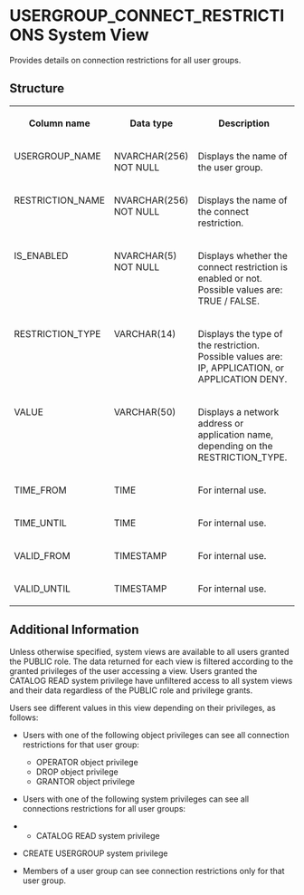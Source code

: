 <!-- loio57d3364557d140c291e6cc5fb09eef7c -->

# USERGROUP\_CONNECT\_RESTRICTIONS System View

Provides details on connection restrictions for all user groups.



<a name="loio57d3364557d140c291e6cc5fb09eef7c__section_izj_b4s_3xb"/>

## Structure


<table>
<tr>
<th valign="top">

Column name

</th>
<th valign="top">

Data type

</th>
<th valign="top">

Description

</th>
</tr>
<tr>
<td valign="top">

USERGROUP\_NAME

</td>
<td valign="top">

NVARCHAR\(256\) NOT NULL

</td>
<td valign="top">

Displays the name of the user group.

</td>
</tr>
<tr>
<td valign="top">

RESTRICTION\_NAME

</td>
<td valign="top">

NVARCHAR\(256\) NOT NULL

</td>
<td valign="top">

Displays the name of the connect restriction.

</td>
</tr>
<tr>
<td valign="top">

IS\_ENABLED

</td>
<td valign="top">

NVARCHAR\(5\) NOT NULL

</td>
<td valign="top">

Displays whether the connect restriction is enabled or not. Possible values are: TRUE / FALSE.

</td>
</tr>
<tr>
<td valign="top">

RESTRICTION\_TYPE

</td>
<td valign="top">

VARCHAR\(14\)

</td>
<td valign="top">

Displays the type of the restriction. Possible values are: IP, APPLICATION, or APPLICATION DENY.

</td>
</tr>
<tr>
<td valign="top">

VALUE

</td>
<td valign="top">

VARCHAR\(50\)

</td>
<td valign="top">

Displays a network address or application name, depending on the RESTRICTION\_TYPE.

</td>
</tr>
<tr>
<td valign="top">

TIME\_FROM

</td>
<td valign="top">

TIME

</td>
<td valign="top">

For internal use.

</td>
</tr>
<tr>
<td valign="top">

TIME\_UNTIL

</td>
<td valign="top">

TIME

</td>
<td valign="top">

For internal use.

</td>
</tr>
<tr>
<td valign="top">

VALID\_FROM

</td>
<td valign="top">

TIMESTAMP

</td>
<td valign="top">

For internal use.

</td>
</tr>
<tr>
<td valign="top">

VALID\_UNTIL

</td>
<td valign="top">

TIMESTAMP

</td>
<td valign="top">

For internal use.

</td>
</tr>
</table>



<a name="loio57d3364557d140c291e6cc5fb09eef7c__section_oly_g3s_3xb"/>

## Additional Information

Unless otherwise specified, system views are available to all users granted the PUBLIC role. The data returned for each view is filtered according to the granted privileges of the user accessing a view. Users granted the CATALOG READ system privilege have unfiltered access to all system views and their data regardless of the PUBLIC role and privilege grants.

Users see different values in this view depending on their privileges, as follows:

-   Users with one of the following object privileges can see all connection restrictions for that user group:
    -   OPERATOR object privilege
    -   DROP object privilege
    -   GRANTOR object privilege

-   Users with one of the following system privileges can see all connections restrictions for all user groups:
-   -   CATALOG READ system privilege
-   CREATE USERGROUP system privilege

-   Members of a user group can see connection restrictions only for that user group.

